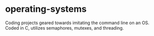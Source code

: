 # operating-systems
Coding projects geared towards imitating the command line on an OS. Coded in C, utilizes semaphores, mutexes, and threading.
